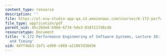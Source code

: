 ```yaml
---
content_type: resource
description: ''
file: https://ol-ocw-studio-app-qa.s3.amazonaws.com/courses/6-172-performance-engineering-of-software-systems-fall-2018/4d7f4bb31bf1ed90c669a11867d36d36_MIT6_172F18_lec10.pdf
file_type: application/pdf
parent_uid: 45c20de8-b960-6734-5de3-018f21fd8cd8
resourcetype: Document
title: '6.172 Performance Engineering of Software Systems, Lecture 10: Measurement
  and Timing'
uid: 4d7f4bb3-1bf1-ed90-c669-a11867d36d36
---
```

